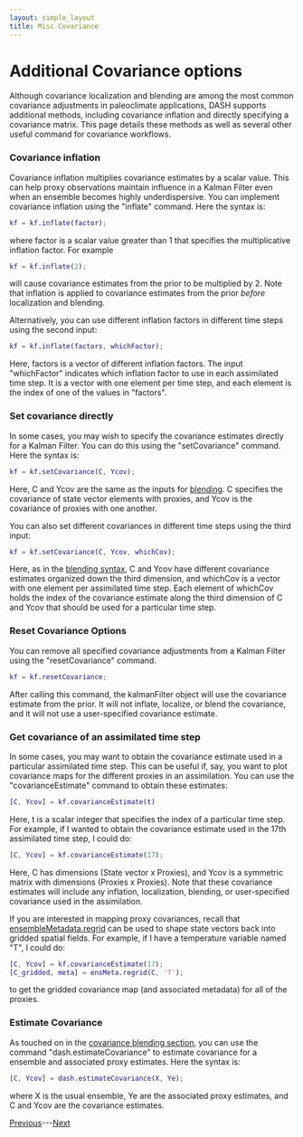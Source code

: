 ```yaml
---
layout: simple_layout
title: Misc Covariance
---
```


# Additional Covariance options

Although covariance localization and blending are among the most common covariance adjustments in paleoclimate applications, DASH supports additional methods, including covariance inflation and directly specifying a covariance matrix. This page details these methods as well as several other useful command for covariance workflows.

### Covariance inflation

Covariance inflation multiplies covariance estimates by a scalar value. This can help proxy observations maintain influence in a Kalman Filter even when an ensemble becomes highly underdispersive. You can implement covariance inflation using the "inflate" command. Here the syntax is:
```matlab
kf = kf.inflate(factor);
```
where factor is a scalar value greater than 1 that specifies the multiplicative inflation factor. For example
```matlab
kf = kf.inflate(2);
```
will cause covariance estimates from the prior to be multiplied by 2. Note that inflation is applied to covariance estimates from the prior *before* localization and blending.

Alternatively, you can use different inflation factors in different time steps using the second input:
```matlab
kf = kf.inflate(factors, whichFactor);
```
Here, factors is a vector of different inflation factors. The input "whichFactor" indicates which inflation factor to use in each assimilated time step. It is a vector with one element per time step, and each element is the index of one of the values in "factors".

### Set covariance directly

In some cases, you may wish to specify the covariance estimates directly for a Kalman Filter. You can do this using the "setCovariance" command. Here the syntax is:
```matlab
kf = kf.setCovariance(C, Ycov);
```
Here, C and Ycov are the same as the inputs for [blending](blend). C specifies the covariance of state vector elements with proxies, and Ycov is the covariance of proxies with one another.

You can also set different covariances in different time steps using the third input:
```matlab
kf = kf.setCovariance(C, Ycov, whichCov);
```
Here, as in the [blending syntax](blend#blend-different-covariances-in-different-time-steps), C and Ycov have different covariance estimates organized down the third dimension, and whichCov is a vector with one element per assimilated time step. Each element of whichCov holds the index of the covariance estimate along the third dimension of C and Ycov that should be used for a particular time step.

### Reset Covariance Options

You can remove all specified covariance adjustments from a Kalman Filter using the "resetCovariance" command.
```matlab
kf = kf.resetCovariance;
```
After calling this command, the kalmanFilter object will use the covariance estimate from the prior. It will not inflate, localize, or blend the covariance, and it will not use a user-specified covariance estimate.

### Get covariance of an assimilated time step

In some cases, you may want to obtain the covariance estimate used in a particular assimilated time step. This can be useful if, say, you want to plot covariance maps for the different proxies in an assimilation. You can use the "covarianceEstimate" command to obtain these estimates:
```matlab
[C, Ycov] = kf.covarianceEstimate(t)
```
Here, t is a scalar integer that specifies the index of a particular time step. For example, if I wanted to obtain the covariance estimate used in the 17th assimilated time step, I could do:
```matlab
[C, Ycov] = kf.covarianceEstimate(17);
```
Here, C has dimensions (State vector x Proxies), and Ycov is a symmetric matrix with dimensions (Proxies x Proxies). Note that these covariance estimates will include any inflation, localization, blending, or user-specified covariance used in the assimilation.

 If you are interested in mapping proxy covariances, recall that [ensembleMetadata.regrid](..\ensembleMetadata\regrid) can be used to shape state vectors back into gridded spatial fields. For example, if I have a temperature variable named "T", I could do:
```matlab
[C, Ycov] = kf.covarianceEstimate(17);
[C_gridded, meta] = ensMeta.regrid(C, 'T');
```
to get the gridded covariance map (and associated metadata) for all of the proxies.

### Estimate Covariance

As touched on in the [covariance blending section](blend), you can use the command "dash.estimateCovariance" to estimate covariance for a ensemble and associated proxy estimates. Here the syntax is:
```matlab
[C, Ycov] = dash.estimateCovariance(X, Ye);
```
where X is the usual ensemble, Ye are the associated proxy estimates, and C and Ycov are the covariance estimates.

[Previous](blend)---[Next](cov-summary)
